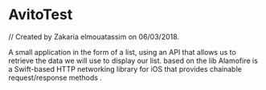 # AvitoTest

//  Created by Zakaria elmouatassim on 06/03/2018.

A small application in the form of a list, using an API that allows us to retrieve the data we will use to display our list.
 based on the lib Alamofire is a Swift-based HTTP networking library for iOS that provides chainable request/response methods .
 
